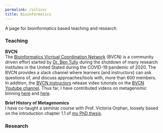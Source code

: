 ```yaml
---
permalink: /silico/
title: Bioinformatics 
---
```


A page for bioinformatics based teaching and research

### Teaching  
  
**BVCN**  
The [Bioinformatics Vicrtual Coordination Network](https://biovcnet.github.io/) (BVCN) is a community driven effort 
started by [Dr. Ben Tully](https://bjtully.github.io/) during the shutdown of many research institutes in the United Stated during the COVID-19 pandemic of 2020.
The BVCN provides a slack channel where learners (and instructors) can ask questions of, and discuss approaches/tools with, more than 600 members. 
In addition, the [BVCN instructors](https://biovcnet.github.io/_pages/people/) release video tutorials on the [BVCN Youtube channel](youtube.com/channel/UC5qVqcvUPfgPQWOhBaR_Low).
Thus far, I have contributed videos on metagenomic binning [here](https://www.youtube.com/watch?v=g4T1xwO9yvI&list=PL4K-daRUS2A9kPIMSuEIOODwt5YK3OMuv) 
and [here](https://www.youtube.com/watch?v=q9U0uTFRsl4&list=PL4K-daRUS2A9kPIMSuEIOODwt5YK3OMuv).
  
**Brief History of Metagenomics**  
I have co-taught a seminar course with Prof. Victoria Orphan, 
loosely based on the introduction chapter 1.1 of [my PhD thesis](https://repository.ubn.ru.nl/bitstream/handle/2066/151711/151711.pdf).

  
  
### Research 
